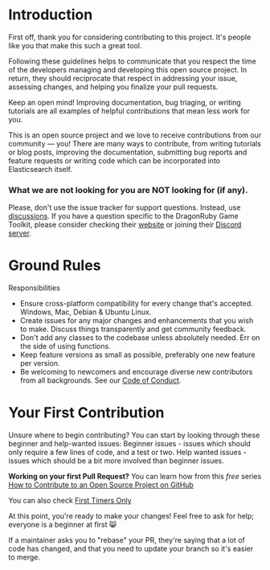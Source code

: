 # Introduction

First off, thank you for considering contributing to this project. It's people like you that make this such a great tool.

Following these guidelines helps to communicate that you respect the time of the developers managing and developing this open source project. In return, they should reciprocate that respect in addressing your issue, assessing changes, and helping you finalize your pull requests.

Keep an open mind! Improving documentation, bug triaging, or writing tutorials are all examples of helpful contributions that mean less work for you.

This is an open source project and we love to receive contributions from our community — you! There are many ways to contribute, from writing tutorials or blog posts, improving the documentation, submitting bug reports and feature requests or writing code which can be incorporated into Elasticsearch itself.

### What we are not looking for you are NOT looking for (if any).

Please, don't use the issue tracker for support questions. Instead, use [discussions](https://github.com/petros/drem/discussions). If you have a question specific to the DragonRuby Game Toolkit, please consider checking their [website](https://dragonruby.org/toolkit/game) or joining their [Discord server](https://dragonruby.org/toolkit/game/chat).

# Ground Rules

Responsibilities
* Ensure cross-platform compatibility for every change that's accepted. Windows, Mac, Debian & Ubuntu Linux.
* Create issues for any major changes and enhancements that you wish to make. Discuss things transparently and get community feedback.
* Don't add any classes to the codebase unless absolutely needed. Err on the side of using functions.
* Keep feature versions as small as possible, preferably one new feature per version.
* Be welcoming to newcomers and encourage diverse new contributors from all backgrounds. See our [Code of Conduct][coc].

[coc]: https://github.com/petros/drem/blob/main/CODE_OF_CONDUCT.md

# Your First Contribution

Unsure where to begin contributing? You can start by looking through these beginner and help-wanted issues:
Beginner issues - issues which should only require a few lines of code, and a test or two.
Help wanted issues - issues which should be a bit more involved than beginner issues.

**Working on your first Pull Request?** You can learn how from this *free* series [How to Contribute to an Open Source Project on GitHub](https://kcd.im/pull-request)

You can also check [First Timers Only](https://www.firsttimersonly.com)

At this point, you're ready to make your changes! Feel free to ask for help; everyone is a beginner at first :smile_cat:

If a maintainer asks you to "rebase" your PR, they're saying that a lot of code has changed, and that you need to update your branch so it's easier to merge.
